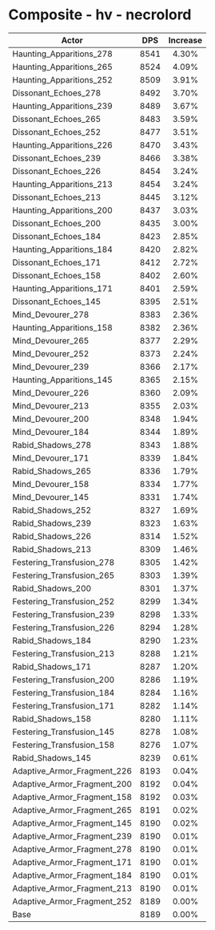 # Composite - hv - necrolord
| Actor | DPS | Increase |
|---|:---:|:---:|
|Haunting_Apparitions_278|8541|4.30%|
|Haunting_Apparitions_265|8524|4.09%|
|Haunting_Apparitions_252|8509|3.91%|
|Dissonant_Echoes_278|8492|3.70%|
|Haunting_Apparitions_239|8489|3.67%|
|Dissonant_Echoes_265|8483|3.59%|
|Dissonant_Echoes_252|8477|3.51%|
|Haunting_Apparitions_226|8470|3.43%|
|Dissonant_Echoes_239|8466|3.38%|
|Dissonant_Echoes_226|8454|3.24%|
|Haunting_Apparitions_213|8454|3.24%|
|Dissonant_Echoes_213|8445|3.12%|
|Haunting_Apparitions_200|8437|3.03%|
|Dissonant_Echoes_200|8435|3.00%|
|Dissonant_Echoes_184|8423|2.85%|
|Haunting_Apparitions_184|8420|2.82%|
|Dissonant_Echoes_171|8412|2.72%|
|Dissonant_Echoes_158|8402|2.60%|
|Haunting_Apparitions_171|8401|2.59%|
|Dissonant_Echoes_145|8395|2.51%|
|Mind_Devourer_278|8383|2.36%|
|Haunting_Apparitions_158|8382|2.36%|
|Mind_Devourer_265|8377|2.29%|
|Mind_Devourer_252|8373|2.24%|
|Mind_Devourer_239|8366|2.17%|
|Haunting_Apparitions_145|8365|2.15%|
|Mind_Devourer_226|8360|2.09%|
|Mind_Devourer_213|8355|2.03%|
|Mind_Devourer_200|8348|1.94%|
|Mind_Devourer_184|8344|1.89%|
|Rabid_Shadows_278|8343|1.88%|
|Mind_Devourer_171|8339|1.84%|
|Rabid_Shadows_265|8336|1.79%|
|Mind_Devourer_158|8334|1.77%|
|Mind_Devourer_145|8331|1.74%|
|Rabid_Shadows_252|8327|1.69%|
|Rabid_Shadows_239|8323|1.63%|
|Rabid_Shadows_226|8314|1.52%|
|Rabid_Shadows_213|8309|1.46%|
|Festering_Transfusion_278|8305|1.42%|
|Festering_Transfusion_265|8303|1.39%|
|Rabid_Shadows_200|8301|1.37%|
|Festering_Transfusion_252|8299|1.34%|
|Festering_Transfusion_239|8298|1.33%|
|Festering_Transfusion_226|8294|1.28%|
|Rabid_Shadows_184|8290|1.23%|
|Festering_Transfusion_213|8288|1.21%|
|Rabid_Shadows_171|8287|1.20%|
|Festering_Transfusion_200|8286|1.19%|
|Festering_Transfusion_184|8284|1.16%|
|Festering_Transfusion_171|8282|1.14%|
|Rabid_Shadows_158|8280|1.11%|
|Festering_Transfusion_145|8278|1.08%|
|Festering_Transfusion_158|8276|1.07%|
|Rabid_Shadows_145|8239|0.61%|
|Adaptive_Armor_Fragment_226|8193|0.04%|
|Adaptive_Armor_Fragment_200|8192|0.04%|
|Adaptive_Armor_Fragment_158|8192|0.03%|
|Adaptive_Armor_Fragment_265|8191|0.02%|
|Adaptive_Armor_Fragment_145|8190|0.02%|
|Adaptive_Armor_Fragment_239|8190|0.01%|
|Adaptive_Armor_Fragment_278|8190|0.01%|
|Adaptive_Armor_Fragment_171|8190|0.01%|
|Adaptive_Armor_Fragment_184|8190|0.01%|
|Adaptive_Armor_Fragment_213|8190|0.01%|
|Adaptive_Armor_Fragment_252|8189|0.00%|
|Base|8189|0.00%|
